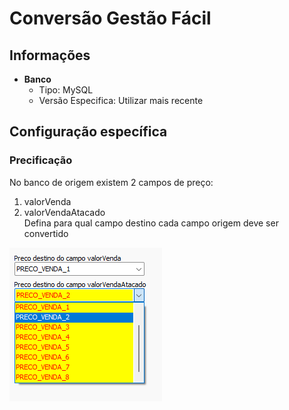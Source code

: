 # Conversão Gestão Fácil  
## Informações  
- **Banco**  
    - Tipo: MySQL  
    - Versão Especifica: Utilizar mais recente  
  
## Configuração específica  

### Precificação  
No banco de origem existem 2 campos de preço:  
1) valorVenda  
2) valorVendaAtacado  
Defina para qual campo destino cada campo origem deve ser convertido  

![GestaoFacilPreco.png](./Imagens/GestaoFacilPreco.png)